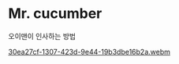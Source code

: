 # Mr. cucumber
오이맨이 인사하는 방법


[30ea27cf-1307-423d-9e44-19b3dbe16b2a.webm](https://user-images.githubusercontent.com/61737544/192814618-9b89d1de-ec03-447c-803b-3c130f6ab72d.webm)
